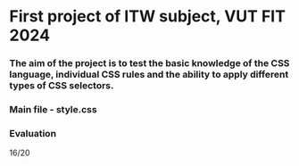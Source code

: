 # First project of ITW subject, VUT FIT 2024

### The aim of the project is to test the basic knowledge of the CSS language, individual CSS rules and the ability to apply different types of CSS selectors.

### Main file - style.css

### Evaluation

  16/20
